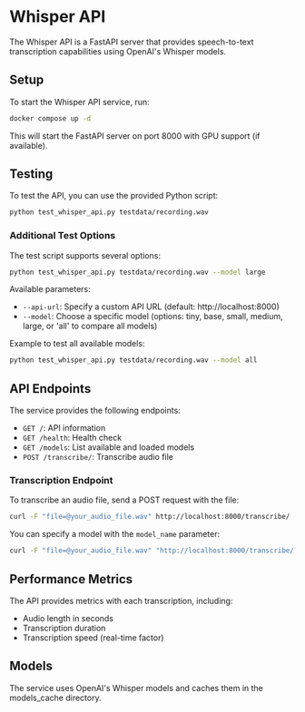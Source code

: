 # Whisper API

The Whisper API is a FastAPI server that provides speech-to-text transcription capabilities using OpenAI's Whisper models.

## Setup

To start the Whisper API service, run:

```bash
docker compose up -d
```

This will start the FastAPI server on port 8000 with GPU support (if available).

## Testing

To test the API, you can use the provided Python script:

```bash
python test_whisper_api.py testdata/recording.wav
```

### Additional Test Options

The test script supports several options:

```bash
python test_whisper_api.py testdata/recording.wav --model large
```

Available parameters:
- `--api-url`: Specify a custom API URL (default: http://localhost:8000)
- `--model`: Choose a specific model (options: tiny, base, small, medium, large, or 'all' to compare all models)

Example to test all available models:

```bash
python test_whisper_api.py testdata/recording.wav --model all
```

## API Endpoints

The service provides the following endpoints:

- `GET /`: API information
- `GET /health`: Health check
- `GET /models`: List available and loaded models
- `POST /transcribe/`: Transcribe audio file

### Transcription Endpoint

To transcribe an audio file, send a POST request with the file:

```bash
curl -F "file=@your_audio_file.wav" http://localhost:8000/transcribe/
```

You can specify a model with the `model_name` parameter:

```bash
curl -F "file=@your_audio_file.wav" "http://localhost:8000/transcribe/?model_name=large"
```

## Performance Metrics

The API provides metrics with each transcription, including:
- Audio length in seconds
- Transcription duration
- Transcription speed (real-time factor)

## Models

The service uses OpenAI's Whisper models and caches them in the models_cache directory.